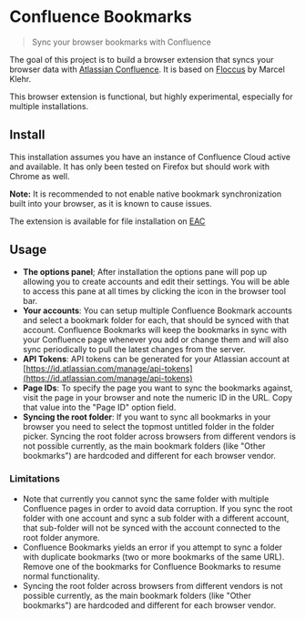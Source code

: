 # Confluence Bookmarks
> Sync your browser bookmarks with Confluence

The goal of this project is to build a browser extension that syncs your browser data with [Atlassian Confluence](https://www.atlassian.com/software/confluence).  It is based on [Floccus](https://github.com/marcelklehr/floccus) by Marcel Klehr.

This browser extension is functional, but highly experimental, especially for multiple installations.

## Install
This installation assumes you have an instance of Confluence Cloud active and available.  It has only been tested on Firefox but should work with Chrome as well.

**Note:** It is recommended to not enable native bookmark synchronization built into your browser, as it is known to cause issues.

The extension is available for file installation on [EAC](https://extranet.atlassian.com/display/~don@atlassian.com/Confluence+Bookmarks+Browser+Extension)


## Usage
 * **The options panel**; After installation the options pane will pop up allowing you to create accounts and edit their settings. You will be able to access this pane at all times by clicking the icon in the browser tool bar.
 * **Your accounts**: You can setup multiple Confluence Bookmark accounts and select a bookmark folder for each, that should be synced with that account. Confluence Bookmarks will keep the bookmarks in sync with your Confluence page whenever you add or change them and will also sync periodically to pull the latest changes from the server.
 * **API Tokens**: API tokens can be generated for your Atlassian account at 
 [https://id.atlassian.com/manage/api-tokens](https://id.atlassian.com/manage/api-tokens) 
 * **Page IDs**: To specify the page you want to sync the bookmarks against, visit the page in your browser and note the numeric ID in the URL.  Copy that value into the "Page ID" option field.
 * **Syncing the root folder**: If you want to sync all bookmarks in your browser you need to select the topmost untitled folder in the folder picker. Syncing the root folder across browsers from different vendors is not possible currently, as the main bookmark folders (like "Other bookmarks") are hardcoded and different for each browser vendor.

### Limitations
 * Note that currently you cannot sync the same folder with multiple Confluence pages in order to avoid data corruption. If you sync the root folder with one account and sync a sub folder with a different account, that sub-folder will not be synced with the account connected to the root folder anymore.
 * Confluence Bookmarks yields an error if you attempt to sync a folder with duplicate bookmarks (two or more bookmarks of the same URL). Remove one of the bookmarks for Confluence Bookmarks to resume normal functionality.
 * Syncing the root folder across browsers from different vendors is not possible currently, as the main bookmark folders (like "Other bookmarks") are hardcoded and different for each browser vendor.

